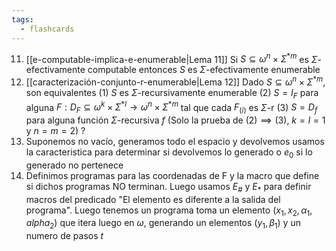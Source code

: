 ```yaml
---
tags:
  - flashcards
---
```

11. [[e-computable-implica-e-enumerable|Lema 11]] Si $S\subseteq\omega^n\times\Sigma^{*m}$ es $\Sigma$-efectivamente computable entonces $S$ es $\Sigma$-efectivamente enumerable
12. [[caracterización-conjunto-r-enumerable|Lema 12]] Dado $S\subseteq\omega^n\times\Sigma^{*m}$, son equivalentes
	 	(1) $S$ es $\Sigma$-recursivamente enumerable
	 	(2) $S=I_F$ para alguna $F:D_F\subseteq\omega^k\times\Sigma^{\ast l}\to\omega^n\times\Sigma^{*m}$ tal que cada $F_{(i)}$ es $\Sigma$-r
	 	(3) $S=D_f$ para alguna función $\Sigma$-recursiva $f$
 	(Solo la prueba de $(2)\implies(3)$, $k=l=1$ y $n=m=2$)
?
11. Suponemos no vacío, generamos todo el espacio y devolvemos usamos la caracteristica para determinar si devolvemos lo generado o $e_0$ si lo generado no pertenece
12. Definimos programas para las coordenadas de F y la macro que define si dichos programas NO terminan. Luego usamos $E_{\#}$ y $E_{*}$ para definir macros del predicado "El elemento es diferente a la salida del programa". Luego tenemos un programa toma un elemento $(x_1,x_2,\alpha_1,alpha_2)$ que itera luego en $\omega$, generando un elementos $(y_1,\beta_1)$ y un numero de pasos $t$
<!--SR:!2024-07-16,1,230-->